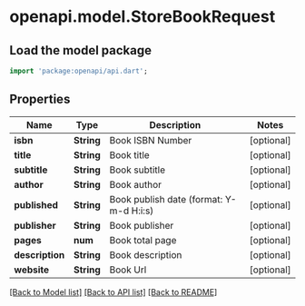 # openapi.model.StoreBookRequest

## Load the model package
```dart
import 'package:openapi/api.dart';
```

## Properties
Name | Type | Description | Notes
------------ | ------------- | ------------- | -------------
**isbn** | **String** | Book ISBN Number | [optional] 
**title** | **String** | Book title | [optional] 
**subtitle** | **String** | Book subtitle | [optional] 
**author** | **String** | Book author | [optional] 
**published** | **String** | Book publish date (format: Y-m-d H:i:s) | [optional] 
**publisher** | **String** | Book publisher | [optional] 
**pages** | **num** | Book total page | [optional] 
**description** | **String** | Book description | [optional] 
**website** | **String** | Book Url | [optional] 

[[Back to Model list]](../README.md#documentation-for-models) [[Back to API list]](../README.md#documentation-for-api-endpoints) [[Back to README]](../README.md)


